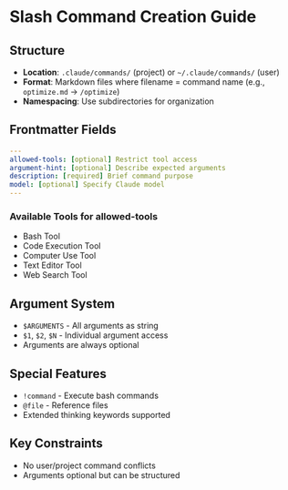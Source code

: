 # Slash Command Creation Guide

## Structure
- **Location**: `.claude/commands/` (project) or `~/.claude/commands/` (user)
- **Format**: Markdown files where filename = command name (e.g., `optimize.md` → `/optimize`)
- **Namespacing**: Use subdirectories for organization

## Frontmatter Fields
```yaml
---
allowed-tools: [optional] Restrict tool access
argument-hint: [optional] Describe expected arguments
description: [required] Brief command purpose
model: [optional] Specify Claude model
---
```

### Available Tools for allowed-tools
- Bash Tool
- Code Execution Tool
- Computer Use Tool
- Text Editor Tool
- Web Search Tool

## Argument System
- `$ARGUMENTS` - All arguments as string
- `$1`, `$2`, `$N` - Individual argument access
- Arguments are always optional

## Special Features
- `!command` - Execute bash commands
- `@file` - Reference files
- Extended thinking keywords supported

## Key Constraints
- No user/project command conflicts
- Arguments optional but can be structured
